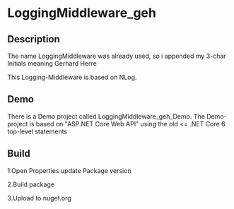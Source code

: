 # LoggingMiddleware_geh

## Description

The name LoggingMiddleware was already used, so i appended my 3-char Initials meaning Gerhard Herre

This Logging-Middleware is based on NLog.

## Demo

There is a Demo project called LoggingMiddleware_geh_Demo.
The Demo-project is based on "ASP.NET Core Web API" using the old <= .NET Core 6 top-level statements

## Build

1.Open Properties
update Package version

2.Build package

3.Upload to nuget.org
